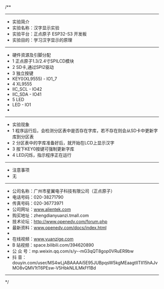/**
 ***************************************************************************************************
 * 实验简介
 * 实验名称：汉字显示实验
 * 实验平台：正点原子 ESP32-S3 开发板
 * 实验目的：学习汉字显示的原理

 ***************************************************************************************************
 * 硬件资源及引脚分配
 * 1 正点原子1.3/2.4寸SPILCD模块
 * 2 SD卡,通过SPI2驱动
 * 3 独立按键
 *   KEY0(XL9555) - IO1_7
 * 4 XL9555
 *   IIC_SCL - IO42
 *   IIC_SDA - IO41
 * 5 LED
 *   LED - IO1
 * 
 ***************************************************************************************************
 * 实验现象
 * 1 程序运行后，会检测分区表中是否存在字库，若不存在则会从SD卡中更新字库到分区表
 * 2 分区表中的字库准备好后，就开始在LCD上显示汉字
 * 3 按下KEY0按键可强制更新字库
 * 4 LED闪烁，指示程序正在运行

 ***************************************************************************************************
 * 注意事项
 * 无

 ***********************************************************************************************************
 * 公司名称：广州市星翼电子科技有限公司（正点原子）
 * 电话号码：020-38271790
 * 传真号码：020-36773971
 * 公司网址：www.alientek.com
 * 购买地址：zhengdianyuanzi.tmall.com
 * 技术论坛：http://www.openedv.com/forum.php
 * 最新资料：www.openedv.com/docs/index.html
 *
 * 在线视频：www.yuanzige.com
 * B 站视频：space.bilibili.com/394620890
 * 公 众 号：mp.weixin.qq.com/s/y--mG3qQT8gop0VRuER9bw
 * 抖    音：douyin.com/user/MS4wLjABAAAAi5E95JUBpqsW5kgMEaagtIITIl15hAJvMO8vQMV1tT6PEsw-V5HbkNLlLMkFf1Bd
 ***********************************************************************************************************
 */